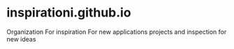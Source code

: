 # inspirationi.github.io
Organization For inspiration For new applications projects and inspection for new ideas 
